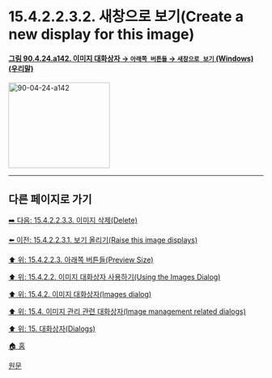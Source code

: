 # 15.4.2.2.3.2. 새창으로 보기(Create a new display for this image)

<a id="90-04-24-a142"></a>

#### [그림 90.4.24.a142. 이미지 대화상자 → `아래쪽 버튼들` → `새창으로 보기` (Windows) (우리말)](./90-04-0024-images.md#90-04-24-a142)
<img width="200" height="169" alt="90-04-24-a142" src="https://github.com/user-attachments/assets/1fdca7d4-471f-4cae-b30b-c036aaf83633" />

***

## 다른 페이지로 가기

[➡️ 다음: 15.4.2.2.3.3. 이미지 삭제(Delete)](./15-04-02-02-03-03-delete.md)

[⬅️ 이전: 15.4.2.2.3.1. 보기 올리기(Raise this image displays)](./15-04-02-02-03-01-raise_this_image_displays.md)

[⬆️ 위: 15.4.2.2.3. 아래쪽 버튼들(Preview Size)](./15-04-02-02-03-00-buttons.md)

[⬆️ 위: 15.4.2.2. 이미지 대화상자 사용하기(Using the Images Dialog)](./15-04-02-02-00-using_the_images_dialog.md)

[⬆️ 위: 15.4.2. 이미지 대화상자(Images dialog)](./15-04-02-00-images-dialog.md)

[⬆️ 위: 15.4. 이미지 관리 관련 대화상자(Image management related dialogs)](./15-04-00-image-management-related-dialogs.md)

[⬆️ 위: 15. 대화상자(Dialogs)](./15-00-dialogs.md)

[🏠 홈](./00-home.md)

[원문](https://docs.gimp.org/2.10/ko/gimp-image-dialog.html#idm21154)